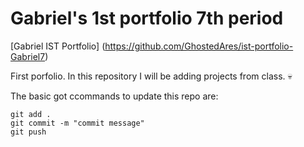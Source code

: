 # Gabriel's 1st portfolio 7th period 

[Gabriel IST Portfolio] (https://github.com/GhostedAres/ist-portfolio-Gabriel7)

First porfolio. In this repository I will be adding projects from class. :skull:

The basic got ccommands to update this repo are:
```
git add .
git commit -m "commit message"
git push
```


